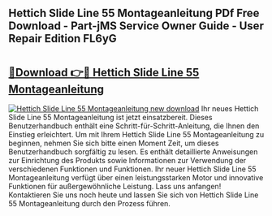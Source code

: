 ## Hettich Slide Line 55 Montageanleitung PDf Free Download - Part-jMS Service Owner Guide - User Repair Edition FL6yG

# <h2><a href="http://df6yli.blite.top/?on=Hettich+Slide+Line+55+Montageanleitung">🔗Download 👉🔴 Hettich Slide Line 55 Montageanleitung</a></h2>

[![Hettich Slide Line 55 Montageanleitung new download](https://i.imgur.com/lujVjoI.png)](http://df6yli.blite.top/?on=Hettich+Slide+Line+55+Montageanleitung)
Ihr neues Hettich Slide Line 55 Montageanleitung ist jetzt einsatzbereit. Dieses Benutzerhandbuch enthält eine Schritt-für-Schritt-Anleitung, die Ihnen den Einstieg erleichtert. Um mit Ihrem Hettich Slide Line 55 Montageanleitung zu beginnen, nehmen Sie sich bitte einen Moment Zeit, um dieses Benutzerhandbuch sorgfältig zu lesen. Es enthält detaillierte Anweisungen zur Einrichtung des Produkts sowie Informationen zur Verwendung der verschiedenen Funktionen und Funktionen. Ihr neuer Hettich Slide Line 55 Montageanleitung verfügt über einen leistungsstarken Motor und innovative Funktionen für außergewöhnliche Leistung. Lass uns anfangen! Kontaktieren Sie uns noch heute und lassen Sie sich von Hettich Slide Line 55 Montageanleitung durch den Prozess führen.
